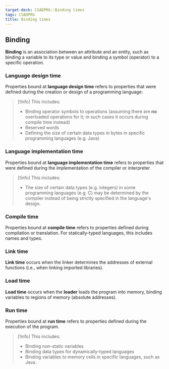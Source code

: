 ```yaml
---
target-deck: CSADPRG::Binding times
tags: CSADPRG
title: Binding times
---
```


## Binding

**Binding** is an association between an attribute and an entity, such as binding a variable to its type or value and binding a symbol (operator) to a specific operation.
<!--ID: 1729181159860-->

### Language design time

Properties bound at **language design time** refers to properties that were defined during the creation or design of a programming language:

> [!info] This includes:
>
> - Binding operator symbols to operations (assuming there are **no** overloaded operations for it; in such cases it occurs during compile time instead)
> - Reserved words
> - Defining the size of certain data types in bytes in specific programming languages (e.g. Java)

<!--ID: 1729181159863-->

### Language implementation time

Properties bound at **language implementation time** refers to properties that were defined during the implementation of the compiler or interpreter

> [!info] This includes:
>
> - The size of certain data types (e.g. integers) in some programming languages (e.g. C) may be determined by the compiler instead of being strictly specified in the language's design.

<!--ID: 1729181159865-->

### Compile time

Properties bound at **compile time** refers to properties defined during compilation or translation. For statically-typed languages, this includes names and types.

<!--ID: 1729181159867-->

### Link time

**Link time** occurs when the linker determines the addresses of external functions (i.e., when linking imported libraries).
<!--ID: 1729181159870-->

### Load time

**Load time** occurs when the **loader** loads the program into memory, binding variables to regions of memory (absolute addresses).
<!--ID: 1729181159873-->

### Run time

Properties bound at **run time** refers to properties defined during the execution of the program.

>[!info] This includes:
>
> - Binding non-static variables
> - Binding data types for dynamically-typed languages
> - Binding variables to memory cells in specific languages, such as Java.

<!--ID: 1729181159875-->
